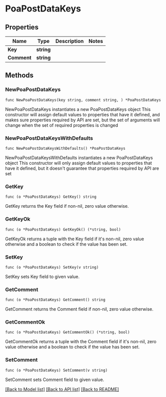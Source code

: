 # PoaPostDataKeys

## Properties

Name | Type | Description | Notes
------------ | ------------- | ------------- | -------------
**Key** | **string** |  | 
**Comment** | **string** |  | 

## Methods

### NewPoaPostDataKeys

`func NewPoaPostDataKeys(key string, comment string, ) *PoaPostDataKeys`

NewPoaPostDataKeys instantiates a new PoaPostDataKeys object
This constructor will assign default values to properties that have it defined,
and makes sure properties required by API are set, but the set of arguments
will change when the set of required properties is changed

### NewPoaPostDataKeysWithDefaults

`func NewPoaPostDataKeysWithDefaults() *PoaPostDataKeys`

NewPoaPostDataKeysWithDefaults instantiates a new PoaPostDataKeys object
This constructor will only assign default values to properties that have it defined,
but it doesn't guarantee that properties required by API are set

### GetKey

`func (o *PoaPostDataKeys) GetKey() string`

GetKey returns the Key field if non-nil, zero value otherwise.

### GetKeyOk

`func (o *PoaPostDataKeys) GetKeyOk() (*string, bool)`

GetKeyOk returns a tuple with the Key field if it's non-nil, zero value otherwise
and a boolean to check if the value has been set.

### SetKey

`func (o *PoaPostDataKeys) SetKey(v string)`

SetKey sets Key field to given value.


### GetComment

`func (o *PoaPostDataKeys) GetComment() string`

GetComment returns the Comment field if non-nil, zero value otherwise.

### GetCommentOk

`func (o *PoaPostDataKeys) GetCommentOk() (*string, bool)`

GetCommentOk returns a tuple with the Comment field if it's non-nil, zero value otherwise
and a boolean to check if the value has been set.

### SetComment

`func (o *PoaPostDataKeys) SetComment(v string)`

SetComment sets Comment field to given value.



[[Back to Model list]](../README.md#documentation-for-models) [[Back to API list]](../README.md#documentation-for-api-endpoints) [[Back to README]](../README.md)


